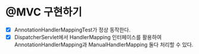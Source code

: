 # @MVC 구현하기
+ [x] AnnotationHandlerMappingTest가 정상 동작한다. 
+ [x] DispatcherServlet에서 HandlerMapping 인터페이스를 활용하여 AnnotationHandlerMapping과 ManualHandlerMapping 둘다 처리할 수 있다.
